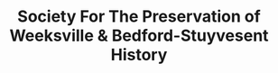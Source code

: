 ---
layout: repo
title: "Society For The Preservation of Weeksville & Bedford-Stuyvesent History"
id: 19004
permalink: repos/19004/
---
